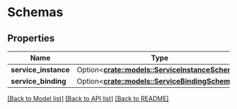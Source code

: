 # Schemas

## Properties

Name | Type | Description | Notes
------------ | ------------- | ------------- | -------------
**service_instance** | Option<[**crate::models::ServiceInstanceSchema**](ServiceInstanceSchema.md)> |  | [optional]
**service_binding** | Option<[**crate::models::ServiceBindingSchema**](ServiceBindingSchema.md)> |  | [optional]

[[Back to Model list]](../README.md#documentation-for-models) [[Back to API list]](../README.md#documentation-for-api-endpoints) [[Back to README]](../README.md)


